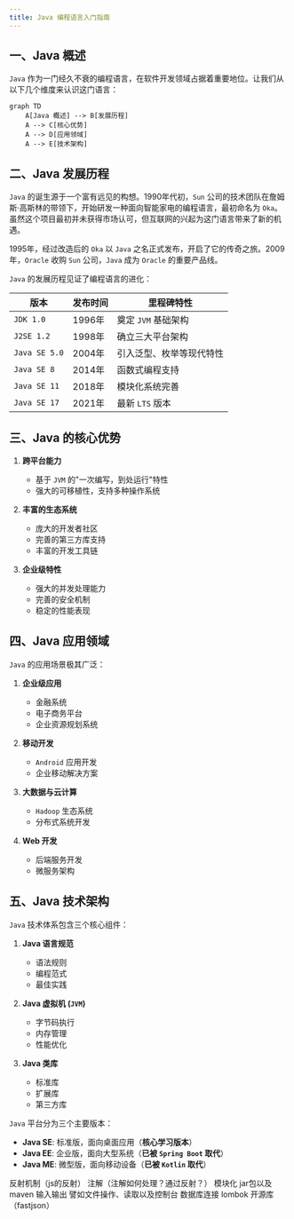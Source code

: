 ```yaml
---
title: Java 编程语言入门指南
---
```


## 一、Java 概述

`Java` 作为一门经久不衰的编程语言，在软件开发领域占据着重要地位。让我们从以下几个维度来认识这门语言：

```mermaid
graph TD
    A[Java 概述] --> B[发展历程]
    A --> C[核心优势]
    A --> D[应用领域]
    A --> E[技术架构]
```

## 二、Java 发展历程

`Java` 的诞生源于一个富有远见的构想。1990年代初，`Sun` 公司的技术团队在詹姆斯·高斯林的带领下，开始研发一种面向智能家电的编程语言，最初命名为 `Oka`。虽然这个项目最初并未获得市场认可，但互联网的兴起为这门语言带来了新的机遇。

1995年，经过改造后的 `Oka` 以 `Java` 之名正式发布，开启了它的传奇之旅。2009年，`Oracle` 收购 `Sun` 公司，`Java` 成为 `Oracle` 的重要产品线。

`Java` 的发展历程见证了编程语言的进化：

| 版本 | 发布时间 | 里程碑特性 |
|------|----------|------------|
| `JDK 1.0` | 1996年 | 奠定 `JVM` 基础架构 |
| `J2SE 1.2` | 1998年 | 确立三大平台架构 |
| `Java SE 5.0` | 2004年 | 引入泛型、枚举等现代特性 |
| `Java SE 8` | 2014年 | 函数式编程支持 |
| `Java SE 11` | 2018年 | 模块化系统完善 |
| `Java SE 17` | 2021年 | 最新 `LTS` 版本 |

## 三、Java 的核心优势

1. **跨平台能力**
   - 基于 `JVM` 的"一次编写，到处运行"特性
   - 强大的可移植性，支持多种操作系统

2. **丰富的生态系统**
   - 庞大的开发者社区
   - 完善的第三方库支持
   - 丰富的开发工具链

3. **企业级特性**
   - 强大的并发处理能力
   - 完善的安全机制
   - 稳定的性能表现

## 四、Java 应用领域

`Java` 的应用场景极其广泛：

1. **企业级应用**
   - 金融系统
   - 电子商务平台
   - 企业资源规划系统

2. **移动开发**
   - `Android` 应用开发
   - 企业移动解决方案

3. **大数据与云计算**
   - `Hadoop` 生态系统
   - 分布式系统开发

4. **Web 开发**
   - 后端服务开发
   - 微服务架构

## 五、Java 技术架构

`Java` 技术体系包含三个核心组件：

1. **Java 语言规范**
   - 语法规则
   - 编程范式
   - 最佳实践

2. **Java 虚拟机 (`JVM`)**
   - 字节码执行
   - 内存管理
   - 性能优化

3. **Java 类库**
   - 标准库
   - 扩展库
   - 第三方库

`Java` 平台分为三个主要版本：

- **Java SE**: 标准版，面向桌面应用（**核心学习版本**）
- **Java EE**: 企业版，面向大型系统（**已被 `Spring Boot` 取代**）
- **Java ME**: 微型版，面向移动设备（**已被 `Kotlin` 取代**）

反射机制（js的反射）
注解（注解如何处理？通过反射？）
模块化
jar包以及maven
输入输出 譬如文件操作、读取以及控制台
数据库连接
lombok
开源库（fastjson）
